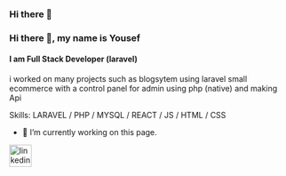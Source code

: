 ### Hi there 👋
### Hi there 👋, my name is Yousef
#### I am Full Stack Developer (laravel)
i worked on many projects such as blogsytem using laravel   small ecommerce with a control panel for admin  using php (native)  and making Api  

Skills: LARAVEL / PHP / MYSQL  / REACT / JS / HTML / CSS

- 🔭 I’m currently working on this page. 


[<img src='https://cdn.jsdelivr.net/npm/simple-icons@3.0.1/icons/linkedin.svg' alt='linkedin' height='40'>](https://www.linkedin.com/in/https://www.linkedin.com/in/yousef-mohamed-7634b8231//)  


